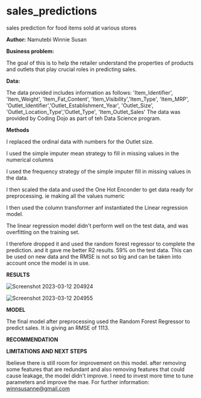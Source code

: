 # sales_predictions
sales prediction for food items sold at various stores

**Author:** 
Namutebi Winnie Susan

**Business problem:**

The goal of this is to help the retailer understand the properties of products and outlets that play crucial roles in predicting sales.

**Data:**

The data provided includes information as follows: 'Item_Identifier', 'Item_Weight', 'Item_Fat_Content', 'Item_Visibility','Item_Type', 'Item_MRP', 'Outlet_Identifier','Outlet_Establishment_Year', 'Outlet_Size', 'Outlet_Location_Type','Outlet_Type', 'Item_Outlet_Sales'
The data was provided by Coding Dojo as part of teh Data Science program.

**Methods**

I replaced the ordinal data with numbers for the Outlet size.

I used the simple imputer mean strategy to fill in missing values in the numerical columns

I used the frequency strategy of the simple imputer fill in missing values in the data.

I then scaled the data and used the One Hot Enconder to get data ready for preprocessing. ie making all the values numeric

I then used the column transformer anf instantiated the Linear regression model.

The linear regression model didn't perform well on the test data, and was overfitting on the training set.

I therefore dropped it and used the random forest regressor to complete the prediction. and it gave me better R2 results. 59% on the test data. This can be used on new data and the RMSE is not so big and can be taken into account once the model is in use.

**RESULTS**

![Screenshot 2023-03-12 204924](https://user-images.githubusercontent.com/122565105/224562965-367ecc6e-f106-4e30-9d18-9c187a279d8f.png)

![Screenshot 2023-03-12 204955](https://user-images.githubusercontent.com/122565105/224562997-b3e585a6-e844-41c0-9b11-cd8a7c032982.png)

**MODEL**

The final model after preprocessing used the Random Forest Regressor to predict sales. It is giving an RMSE of 1113.

**RECOMMENDATION**

**LIMITATIONS AND NEXT STEPS**

Ibelieve there is still room for improvement on this model. after removing some features that are redundant and also removing features that could cause leakage, the model didn't improve. I need to invest more time to tune parameters and improve the mae.
For further information: winnsusanne@gmail.com
